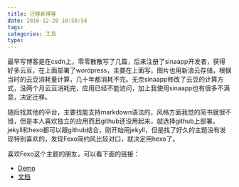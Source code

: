 ```yaml
---
title: 迁移新博客
date: 2016-12-28 10:58:54
tags:
categories: 工具
type:
---
```


最早写博客是在csdn上，零零散散写了几篇，后来注册了sinaapp开发者，获得好多云豆，在上面部署了wordpress，主要在上面写，图片也用新浪云存储，根据当时的云豆消耗量计算，几十年都消耗不完。无奈sinaapp修改了云豆的计算方式，没两个月云豆消耗完，应用已经不能访问，加上我使用sinaapp也有很多不满意，决定迁移。

随后找其他的平台，主要找能支持markdown语法的，风格方面我觉的简书就很不错，但是本人喜欢独立的应用而且github还没用起来，就选择github上部署。
jekyll和hexo都可以跟github结合，刚开始用jekyll，但是找了好久的主题没有发现特别喜欢的，发现Fexo简约风比较对口，就决定用hexo了。

喜欢Fexo这个主题的朋友，可以看下面的链接：

* [Demo](http://forsigner.com/)
* [文档](http://forsigner.com/2016/03/10/fexo-doc-zh-cn/)
